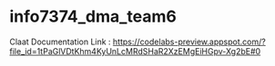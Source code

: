 # info7374_dma_team6

Claat Documentation Link : https://codelabs-preview.appspot.com/?file_id=1tPaGlVDtKhm4KyUnLcMRdSHaR2XzEMgEiHGpv-Xg2bE#0
